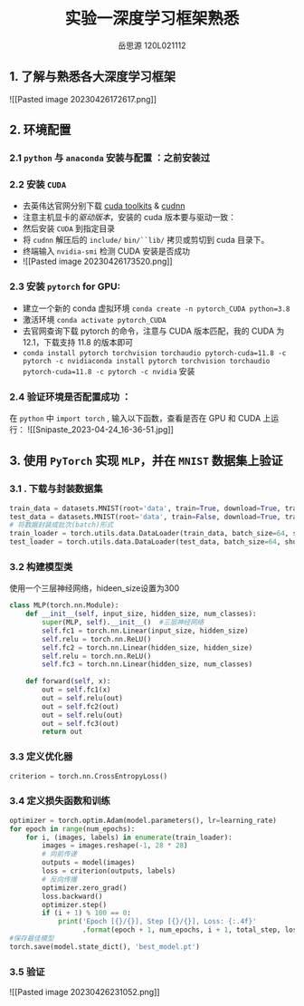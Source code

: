 # <center>实验一深度学习框架熟悉</center>
<center>岳思源    120L021112</center>

## 1. 了解与熟悉各大深度学习框架
![[Pasted image 20230426172617.png]]
## 2. 环境配置
### 2.1 `python` 与 `anaconda` 安装与配置 ：之前安装过
### 2.2  安装 `CUDA`
- 去英伟达官网分别下载  [cuda toolkits](https://developer.nvidia.com/cuda-toolkit) & [cudnn](https://developer.nvidia.com/cudnn)
- 注意主机显卡的*驱动版本*，安装的 cuda 版本要与驱动一致：
- 然后安装 `CUDA` 到指定目录
- 将 `cudnn` 解压后的 `include/` `bin/``lib/` 拷贝或剪切到 cuda 目录下。
- 终端输入 `nvidia-smi` 检测 CUDA 安装是否成功
- ![[Pasted image 20230426173520.png]]
### 2.3  安装 `pytorch` for GPU:
- 建立一个新的 conda 虚拟环境 `conda create -n pytorch_CUDA python=3.8`
- 激活环境 `conda activate pytorch_CUDA`
- 去官网查询下载 pytorch 的命令，注意与 CUDA 版本匹配，我的 CUDA 为 12.1，下载支持 11.8 的版本即可
- `conda install pytorch torchvision torchaudio pytorch-cuda=11.8 -c pytorch -c nvidiaconda install pytorch torchvision torchaudio pytorch-cuda=11.8 -c pytorch -c nvidia` 安装
### 2.4 验证环境是否配置成功 ：
在 `python` 中 `import torch` , 输入以下函数，查看是否在 GPU 和 CUDA 上运行：
![[Snipaste_2023-04-24_16-36-51.jpg]]

## 3. 使用 `PyTorch` 实现 `MLP`，并在 `MNIST` 数据集上验证
### 3.1 . 下载与封装数据集
```python
train_data = datasets.MNIST(root='data', train=True, download=True, transform=transform)  
test_data = datasets.MNIST(root='data', train=False, download=True, transform=transform)    
# 将数据封装成批次(batch)形式  
train_loader = torch.utils.data.DataLoader(train_data, batch_size=64, shuffle=True)  
test_loader = torch.utils.data.DataLoader(test_data, batch_size=64, shuffle=True)
```
### 3.2  构建模型类
使用一个三层神经网络，hideen_size设置为300
```python
class MLP(torch.nn.Module):  
    def __init__(self, input_size, hidden_size, num_classes):  
        super(MLP, self).__init__()  #三层神经网络
        self.fc1 = torch.nn.Linear(input_size, hidden_size)  
        self.relu = torch.nn.ReLU()  
        self.fc2 = torch.nn.Linear(hidden_size, hidden_size)  
        self.relu = torch.nn.ReLU()  
        self.fc3 = torch.nn.Linear(hidden_size, num_classes)  
  
    def forward(self, x):  
        out = self.fc1(x)  
        out = self.relu(out)  
        out = self.fc2(out)  
        out = self.relu(out)  
        out = self.fc3(out)  
        return out
```
### 3.3 定义优化器
```python
criterion = torch.nn.CrossEntropyLoss()  
```
### 3.4  定义损失函数和训练
```python
optimizer = torch.optim.Adam(model.parameters(), lr=learning_rate)
for epoch in range(num_epochs):  
    for i, (images, labels) in enumerate(train_loader):  
        images = images.reshape(-1, 28 * 28)  
        # 向前传递  
        outputs = model(images)  
        loss = criterion(outputs, labels)  
        # 反向传播  
        optimizer.zero_grad()  
        loss.backward()  
        optimizer.step()  
        if (i + 1) % 100 == 0:  
            print('Epoch [{}/{}], Step [{}/{}], Loss: {:.4f}'  
                  .format(epoch + 1, num_epochs, i + 1, total_step, loss.item()))  
#保存最佳模型
torch.save(model.state_dict(), 'best_model.pt')
```
### 3.5 验证
![[Pasted image 20230426231052.png]]

